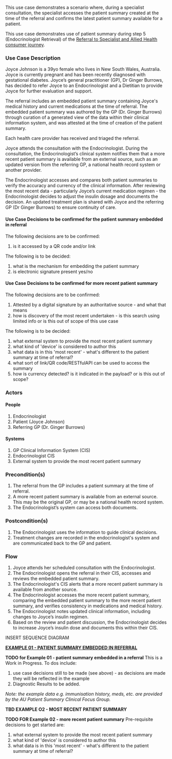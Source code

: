 This use case demonstrates a scenario where, during a specialist consultation, the specialist accesses the patient summary created at the time of the referral and confirms the latest patient summary available for a patient.

This use case demonstrates use of patient summary during step 5 (Endocrinologist Retrieval) of the [Referral to Specialist and Allied Health consumer journey](https://sparked.csiro.au/index.php/sparked-products-resources/au-patient-summary-consumer-journeys/).

### Use Case Description

Joyce Johnson is a 39yo female who lives in New South Wales, Australia. Joyce is currently pregnant and has been recently diagnosed with gestational diabetes. Joyce’s general practitioner (GP), Dr Ginger Burrows, has decided to refer Joyce to an Endocrinologist and a Dietitian to provide Joyce for further evaluation and support.

The referral includes an embedded patient summary containing Joyce's medical history and current medications at the time of referral. The embedded patient summary was authored by the GP (Dr. Ginger Burrows) through curation of a generated view of the data within their clinical information system, and was attested at the time of creation of the patient summary.

Each health care provider has received and triaged the referral.

Joyce attends the consultation with the Endocrinologist. During the consultation, the Endocrinologist’s clinical system notifies them that a more recent patient summary is available from an external source, such as an updated version from the referring GP, a national health record system or another provider.

The Endocrinologist accesses and compares both patient summaries to verify the accuracy and currency of the clinical information. After reviewing the most recent data -  particularly Joyce’s current medication regimen - the Endocrinologist decides to adjust the insulin dosage and documents the decision. An updated treatment plan is shared with Joyce and the referring GP (Dr Ginger Burrows) to ensure continuity of care.

<div class="stu-note" markdown="1">

#### Use Case Decisions to be confirmed for the patient summary embedded in referral
The following decisions are to be confirmed:
1. is it accessed by a QR code and/or link

The following is to be decided:
1. what is the mechanism for embedding the patient summary
1. is electronic signature present yes/no

</div>

<div class="stu-note" markdown="1">

#### Use Case Decisions to be confirmed for more recent patient summary
The following decisions are to be confirmed:
1. Attested by a digital signature by an authoritative source - and what that means
1. how is discovery of the most recent undertaken - is this search using limited info or is this out of scope of this use case

The following is to be decided:
1. what external system to provide the most recent patient summary
1. what kind of 'device' is considered to author this
1. what data is in this 'most recent' - what's different to the patient summary at time of referral?
1. what sort of link/QR code/RESTfulAPI can be used to access the summary
1. how is currency detected? is it indicated in the payload? or is this out of scope?

</div>


### Actors

#### People
1. Endocrinologist
2. Patient (Joyce Johnson)
3. Referring GP (Dr. Ginger Burrows)

#### Systems
1. GP Clinical Information System (CIS)
2. Endocrinologist CIS
3. External system to provide the most recent patient summary

### Precondition(s)
1. The referral from the GP includes a patient summary at the time of referral.
2. A more recent patient summary is available from an external source. This may be the original GP, or may be a national health record system.
3. The Endocrinologist’s system can access both documents.

### Postcondition(s)
1. The Endocrinologist uses the information to guide clinical decisions.
2. Treatment changes are recorded in the endocrinologist's system and are communicated back to the GP and patient.

### Flow
1. Joyce attends her scheduled consultation with the Endocrinologist.
2. The Endocrinologist opens the referral in their CIS, accesses and reviews the embedded patient summary.
3. The Endocrinologist's CIS alerts that a more recent patient summary is available from another source.
4. The Endocrinologist accesses the more recent patient summary, comparing the embedded patient summary to the more recent patient summary, and verifies consistency in medications and medical history.
5. The Endocrinologist notes updated clinical information, including changes to Joyce’s insulin regimen.
6. Based on the review and patient discussion, the Endocrinologist decides to increase Joyce’s insulin dose and documents this within their CIS.

INSERT SEQUENCE DIAGRAM

**[EXAMPLE 01 - PATIENT SUMMARY EMBEDDED IN REFERRAL](Bundle-aups-referral-endoconsult-01.html)**

<div class="stu-note" markdown="1">

**TODO for Example 01 - patient summary embedded in a referral**
This is a Work in Progress. To dos include:
1. use case decisions still to be made (see above) - as decisions are made they will be reflected in the example
3. Diagnostic Results to be added. 

_Note: the example data e.g. immunisation history, meds, etc. are provided by the AU Patient Summary Clinical Focus Group._

</div>


**TBD EXAMPLE O2 - MOST RECENT PATIENT SUMMARY**


<div class="stu-note" markdown="1">

**TODO FOR Example 02 - more recent patient summary**
Pre-requisite decisions to get started are:
1. what external system to provide the most recent patient summary
1. what kind of 'device' is considered to author this
1. what data is in this 'most recent' - what's different to the patient summary at time of referral?

</div>
